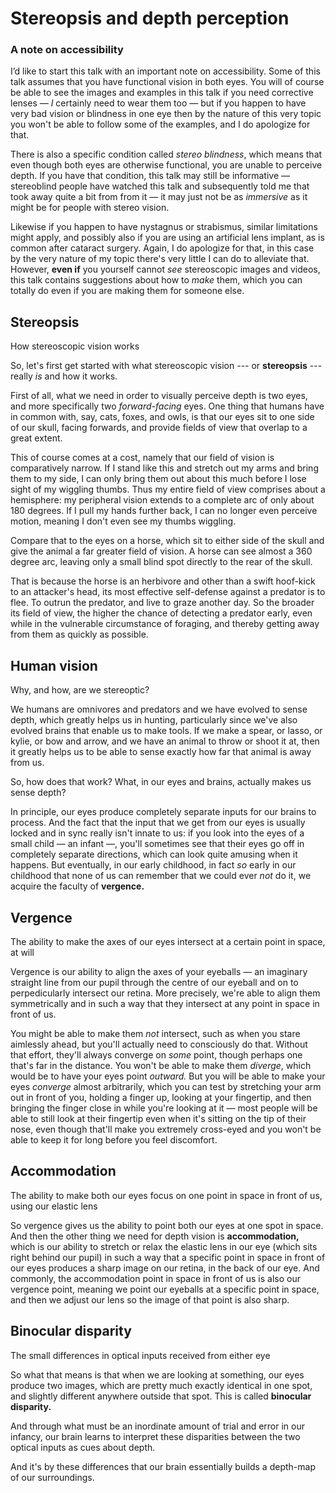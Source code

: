 # Stereopsis and depth perception <!-- .element class="hidden" -->

### A note on accessibility

<!-- Note -->
I’d like to start this talk with an important note on
accessibility. Some of this talk assumes that you have functional
vision in both eyes. You will of course be able to see the images and
examples in this talk if you need corrective lenses — *I* certainly
need to wear them too — but if you happen to have very bad vision or
blindness in one eye then by the nature of this very topic you won't
be able to follow some of the examples, and I do apologize for that.

There is also a specific condition called *stereo blindness*, which
means that even though both eyes are otherwise functional, you are
unable to perceive depth. If you have that condition, this talk may
still be informative — stereoblind people have watched this talk and
subsequently told me that took away quite a bit from from it — it may
just not be as *immersive* as it might be for people with stereo
vision.

Likewise if you happen to have nystagnus or strabismus, similar
limitations might apply, and possibly also if you are using an
artificial lens implant, as is common after cataract surgery. Again, I
do apologize for that, in this case by the very nature of my topic
there's very little I can do to alleviate that. However, **even if**
you yourself cannot *see* stereoscopic images and videos, this talk
contains suggestions about how to *make* them, which you can totally
do even if you are making them for someone else.


## Stereopsis
How stereoscopic vision works

<!-- Note --> 
So, let's first get started with what stereoscopic vision --- or
**stereopsis** --- really *is* and how it works.

First of all, what we need in order to visually perceive depth is two
eyes, and more specifically two *forward-facing* eyes. One thing that
humans have in common with, say, cats, foxes, and owls, is that our
eyes sit to one side of our skull, facing forwards, and provide
fields of view that overlap to a great extent.

This of course comes at a cost, namely that our field of vision is
comparatively narrow. If I stand like this and stretch out my arms and
bring them to my side, I can only bring them out about this much
before I lose sight of my wiggling thumbs. Thus my entire field of
view comprises about a hemisphere: my peripheral vision extends to a
complete arc of only about 180 degrees. If I pull my hands further
back, I can no longer even perceive motion, meaning I don't even see
my thumbs wiggling.

Compare that to the eyes on a horse, which sit to either side of the
skull and give the animal a far greater field of vision. A horse can
see almost a 360 degree arc, leaving only a small blind spot directly
to the rear of the skull.

That is because the horse is an herbivore and other than a swift
hoof-kick to an attacker's head, its most effective self-defense
against a predator is to flee. To outrun the predator, and live to
graze another day. So the broader its field of view, the higher the
chance of detecting a predator early, even while in the vulnerable
circumstance of foraging, and thereby getting away from them as
quickly as possible.


## Human vision
Why, and how, are we stereoptic?

<!-- Note --> 
We humans are omnivores and predators and we have evolved to sense
depth, which greatly helps us in hunting, particularly since we've
also evolved brains that enable us to make tools. If we make a spear,
or lasso, or kylie, or bow and arrow, and we have an animal to throw
or shoot it at, then it greatly helps us to be able to sense exactly
how far that animal is away from us.

So, how does that work? What, in our eyes and brains, actually makes
us sense depth?

In principle, our eyes produce completely separate inputs for our
brains to process. And the fact that the input that we get from our
eyes is usually locked and in sync really isn't innate to us: if you
look into the eyes of a small child — an infant —, you'll sometimes
see that their eyes go off in completely separate directions, which
can look quite amusing when it happens. But eventually, in our early
childhood, in fact *so* early in our childhood that none of us can
remember that we could ever *not* do it, we acquire the faculty of
**vergence.**


## Vergence
The ability to make the axes of our eyes intersect at a certain point
in space, at will

<!-- Note --> 
Vergence is our ability to align the axes of your eyeballs — an
imaginary straight line from our pupil through the centre of our
eyeball and on to perpedicularly intersect our retina. More
precisely, we're able to align them symmetrically and in such a way
that they intersect at any point in space in front of us.

You might be able to make them *not* intersect, such as when you stare
aimlessly ahead, but you'll actually need to consciously do
that. Without that effort, they'll always converge on *some* point,
though perhaps one that's far in the distance.  You won't be able to
make them *diverge*, which would be to have your eyes point *outward.*
But you will be able to make your eyes *converge* almost arbitrarily,
which you can test by stretching your arm out in front of you, holding
a finger up, looking at your fingertip, and then bringing the finger
close in while you're looking at it — most people will be able to
still look at their fingertip even when it's sitting on the tip of
their nose, even though that'll make you extremely cross-eyed and you
won't be able to keep it for long before you feel discomfort.


## Accommodation
The ability to make both our eyes focus on one point in space in front
of us, using our elastic lens

<!-- Note --> 
So vergence gives us the ability to point both our eyes at one spot in
space. And then the other thing we need for depth vision is
**accommodation,** which is our ability to stretch or relax the
elastic lens in our eye (which sits right behind our pupil) in such a
way that a specific point in space in front of our eyes produces a
sharp image on our retina, in the back of our eye. And commonly, the
accommodation point in space in front of us is also our vergence
point, meaning we point our eyeballs at a specific point in space, and
then we adjust our lens so the image of that point is also sharp.


## Binocular disparity
The small differences in optical inputs received from either eye

<!-- Note --> 
So what that means is that when we are looking at something, our eyes
produce two images, which are pretty much exactly identical in one
spot, and slightly different anywhere outside that spot. This is
called **binocular disparity.**

And through what must be an inordinate amount of trial and error in
our infancy, our brain learns to interpret these disparities between
the two optical inputs as cues about depth.

And it's by these differences that our brain essentially builds a
depth-map of our surroundings.
